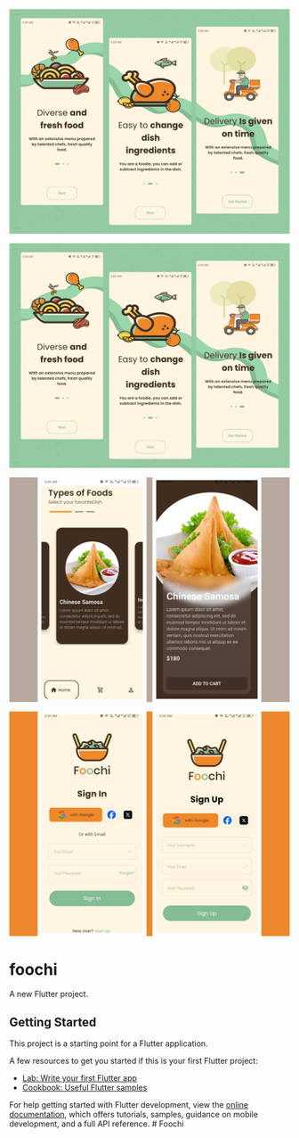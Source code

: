 <img src="https://github.com/Abdullah359/Foochi/blob/main/assets/images/design_0.png">

![design](/assets/images/design_0.png)


![design](assets/images/design_1.png)


![design](assets/images/design_2.png)


# foochi

A new Flutter project.

## Getting Started

This project is a starting point for a Flutter application.

A few resources to get you started if this is your first Flutter project:

- [Lab: Write your first Flutter app](https://docs.flutter.dev/get-started/codelab)
- [Cookbook: Useful Flutter samples](https://docs.flutter.dev/cookbook)

For help getting started with Flutter development, view the
[online documentation](https://docs.flutter.dev/), which offers tutorials,
samples, guidance on mobile development, and a full API reference.
#   F o o c h i 
 
 
